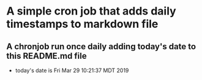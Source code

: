 A simple cron job that adds daily timestamps to markdown file
============================================================
## A chronjob run once daily adding today's date to this README.md file
* today's date is Fri Mar 29 10:21:37 MDT 2019
